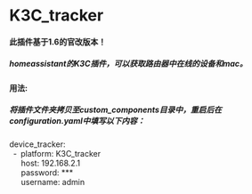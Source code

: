 # K3C_tracker
#### 此插件基于1.6的官改版本！
##### homeassistant的K3C插件，可以获取路由器中在线的设备和mac。
#### 用法:
##### 将插件文件夹拷贝至custom_components目录中，重启后在configuration.yaml中填写以下内容：
device_tracker:  
&ensp;\-&ensp;platform: K3C_tracker  
&ensp;&ensp;&ensp;host: 192.168.2.1  
&ensp;&ensp;&ensp;password: ***  
&ensp;&ensp;&ensp;username: admin  
